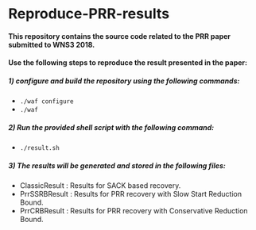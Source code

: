 # Reproduce-PRR-results

#### This repository contains the source code related to the PRR paper submitted to WNS3 2018.

#### Use the following steps to reproduce the result presented in the paper:

##### 1) configure and build the repository using the following commands:
  -  `./waf configure`
  -  `./waf`
    
##### 2) Run the provided shell script with the following command:
  -  `./result.sh`
    
##### 3) The results will be generated and stored in the following files:
 - ClassicResult : Results for SACK based recovery.
 - PrrSSRBResult : Results for PRR recovery with Slow Start Reduction Bound.
 - PrrCRBResult  : Results for PRR recovery with Conservative Reduction Bound.
